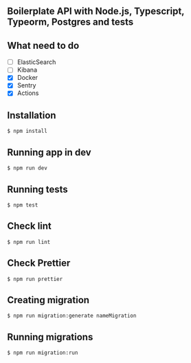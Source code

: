 ## Boilerplate API with Node.js, Typescript, Typeorm, Postgres and tests

**What need to do**
---

- [ ] ElasticSearch
- [ ] Kibana
- [x] Docker
- [x] Sentry 
- [x] Actions

**Installation**
---
`$ npm install`

**Running app in dev**
---
`$ npm run dev`

**Running tests**
---
`$ npm test`

**Check lint**
---
`$ npm run lint`

**Check Prettier**
---
`$ npm run prettier`

**Creating migration**
---
`$ npm run migration:generate nameMigration`

**Running migrations**
---
`$ npm run migration:run`
